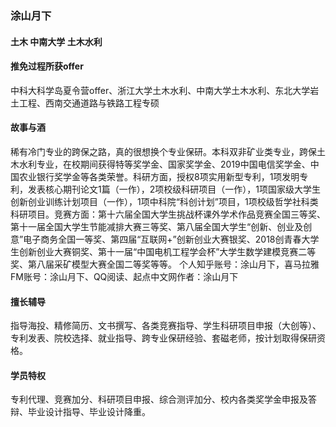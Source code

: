 ### 涂山月下 

#### 土木 中南大学 土木水利

#### 推免过程所获offer
中科大科学岛夏令营offer、浙江大学土木水利、中南大学土木水利、东北大学岩土工程、西南交通道路与铁路工程专硕

#### 故事与酒
稀有冷门专业的跨保之路，真的很想换个专业保研。本科双非矿业类专业，跨保土木水利专业，在校期间获得特等奖学金、国家奖学金、2019中国电信奖学金、中国农业银行奖学金等各类荣誉。科研方面，授权8项实用新型专利，1项发明专利，发表核心期刊论文1篇（一作），2项校级科研项目（一作），1项国家级大学生创新创业训练计划项目（一作），1项中科院“科创计划”项目，1项校级哲学社科类科研项目。竞赛方面：第十六届全国大学生挑战杯课外学术作品竞赛全国三等奖、第十一届全国大学生节能减排大赛三等奖、第八届全国大学生“创新、创业及创意”电子商务全国一等奖、第四届“互联网+”创新创业大赛银奖、2018创青春大学生创新创业大赛铜奖、第十一届“中国电机工程学会杯”大学生数学建模竞赛二等奖、第八届采矿模型大赛全国二等奖等等。
个人知乎账号：涂山月下，喜马拉雅FM账号：涂山月下、QQ阅读、起点中文网作者：涂山月下

#### 擅长辅导
指导海投、精修简历、文书撰写、各类竞赛指导、学生科研项目申报（大创等）、专利发表、院校选择、就业指导、跨专业保研经验、套磁老师，按计划取得保研资格。

#### 学员特权
专利代理、竞赛加分、科研项目申报、综合测评加分、校内各类奖学金申报及答辩、毕业设计指导、毕业设计降重。
